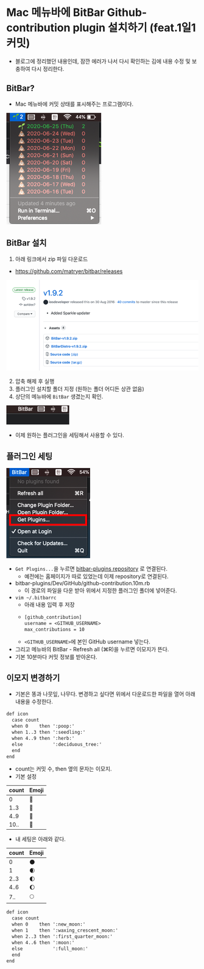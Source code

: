 # Mac 메뉴바에 BitBar Github-contribution plugin 설치하기 (feat.1일1커밋)
- 블로그에 정리했던 내용인데, 잠깐 에러가 나서 다시 확인하는 김에
  내용 수정 및 보충하여 다시 정리한다.

## BitBar?
- Mac 메뉴바에 커밋 상태를 표시해주는 프로그램이다.

![](.%5B20210301%5D_bitbar_images/81a9f59e.png)

## BitBar 설치
1. 아래 링크에서 zip 파일 다운로드
  - https://github.com/matryer/bitbar/releases
    
![](.%5B20210301%5D_bitbar_images/69edd4c8.png)

2. 압축 해제 후 실행
3. 플러그인 설치할 폴더 지정 (원하는 폴더 어디든 상관 없음)
4. 상단의 메뉴바에 `BitBar` 생겼는지 확인.

![](.%5B20210301%5D_bitbar_images/b9a075cf.png)

- 이제 원하는 플러그인을 세팅해서 사용할 수 있다.

## 플러그인 세팅
![](.%5B20210301%5D_bitbar_images/00207bfe.png)

- `Get Plugins...`을 누르면 [bitbar-plugins repository](https://github.com/matryer/bitbar-plugins/blob/master/Dev/GitHub/github-contribution.10m.rb) 
  로 연결된다.
  - 예전에는 홈페이지가 따로 있었는데 이제 repository로 연결된다.
- bitbar-plugins/Dev/GitHub/github-contribution.10m.rb
  - 이 경로의 파일을 다운 받아 위에서 지정한 플러그인 폴더에 넣어준다.
- `vim ~/.bitbarrc`
  - 아래 내용 입력 후 저장
  - ```
    [github_contribution]
    username = <GITHUB_USERNAME>
    max_contributions = 10
    ```
  - `<GITHUB_USERNAME>`에 본인 GitHub username 넣는다.
- 그리고 메뉴바의 BitBar - Refresh all (⌘R)을 누르면 이모지가 뜬다.
- 기본 10분마다 커밋 정보를 받아온다.

## 이모지 변경하기
- 기본은 똥과 나뭇잎, 나무다. 변경하고 싶다면 위에서 다운로드한 파일을 열어 아래 내용을 수정한다.
```text
def icon
  case count
  when 0    then ':poop:'
  when 1..3 then ':seedling:'
  when 4..9 then ':herb:'
  else           ':deciduous_tree:'
  end
end
```
- count는 커밋 수, then 옆의 문자는 이모지.
- 기본 설정

count | Emoji
--- | ---
0    | 💩
1..3 | 🌱
4..9 | 🌿
10.. | 🌳

- 내 세팅은 아래와 같다.

count | Emoji
--- | ---
0    | 🌑
1    | 🌒
2..3 | 🌓
4..6 | 🌔
7..  | 🌕

```text
def icon
  case count
  when 0    then ':new_moon:'
  when 1    then ':waxing_crescent_moon:'
  when 2..3 then ':first_quarter_moon:'
  when 4..6 then ':moon:'
  else           ':full_moon:'
  end
end
```
